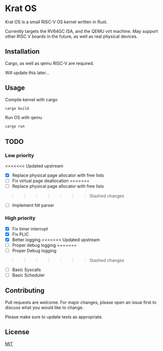 # Krat OS

Krat OS is a small RISC-V OS kernel written in Rust. 

Currently targets the RV64GC ISA, and the QEMU virt machine. May support other RISC V boards in the future, as well as real physical devices.  

## Installation

Cargo, as well as qemu RISC-V are required. 

Will update this later...


## Usage

Compile kernel with cargo

```bash
cargo build
```

Run OS with qemu
```bash
cargo run
```

## TODO

### Low priority

<<<<<<< Updated upstream
- [x] Replace physical page allocator with free lists
- [ ] Fix virtual page deallocation
=======
- [ ] Replace physical page allocator with free lists
>>>>>>> Stashed changes
- [ ] Implement fdt parser

### High priority

- [x] Fix timer interrupt
- [x] Fix PLIC 
- [x] Better logging
<<<<<<< Updated upstream
- [ ] Proper debug logging
=======
- [ ] Proper Debug logging
>>>>>>> Stashed changes
- [ ] Basic Syscalls
- [ ] Basic Scheduler

## Contributing

Pull requests are welcome. For major changes, please open an issue first to discuss what you would like to change.

Please make sure to update tests as appropriate.

## License
[MIT](https://choosealicense.com/licenses/mit/)